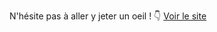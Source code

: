 N'hésite pas à aller y jeter un oeil ! 👇
[Voir le site](https://theophileeeeeee.github.io/Website/)
